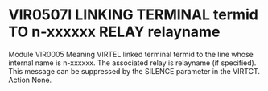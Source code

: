 # VIR0507I LINKING TERMINAL termid TO n-xxxxxx RELAY relayname
Module
    VIR0005
Meaning
    VIRTEL linked terminal termid to the line whose internal name is n-xxxxxx. The associated relay is relayname (if specified). This message can be suppressed by the SILENCE parameter in the VIRTCT.
Action
    None.
